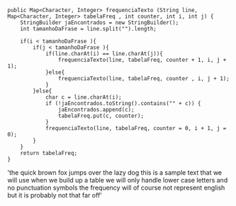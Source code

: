     public Map<Character, Integer> frequenciaTexto (String line, Map<Character, Integer> tabelaFreq , int counter, int i, int j) {
        StringBuilder jaEncontrados = new StringBuilder();
        int tamanhoDaFrase = line.split("").length;

        if(i < tamanhoDaFrase ){
            if(j < tamanhoDaFrase ){
                if(line.charAt(i) == line.charAt(j)){
                    frequenciaTexto(line, tabelaFreq, counter + 1, i, j + 1);
                }else{
                    frequenciaTexto(line, tabelaFreq, counter , i, j + 1);
                }
            }else{
                char c = line.charAt(i);
                if (!jaEncontrados.toString().contains("" + c)) {
                    jaEncontrados.append(c);
                    tabelaFreq.put(c, counter);
                }
                frequenciaTexto(line, tabelaFreq, counter = 0, i + 1, j = 0);
            }
        }
        return tabelaFreq;
    }



'the quick brown fox jumps over the lazy dog this is a sample text that we will use when we build up a table we will only handle lower case letters and no punctuation symbols the frequency will of course not represent english but it is probably not that far off'
